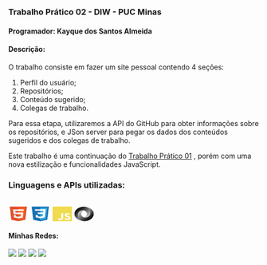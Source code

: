 ### Trabalho Prático 02 - DIW - PUC Minas

#### Programador:  Kayque dos Santos Almeida

#### Descrição:
<p>O trabalho consiste em fazer um site pessoal contendo 4 seções:</p>
    <ol>
        <li>Perfil do usuário;</li>
        <li>Repositórios;</li>
        <li>Conteúdo sugerido;</li>
        <li>Colegas de trabalho.</li>
    </ol>
<p>Para essa etapa, utilizaremos a API do GitHub para obter informações sobre os repositórios, e JSon server para pegar os dados dos conteúdos sugeridos e dos colegas de trabalho.</p>

<p>Este trabalho é uma continuação do <a href="https://github.com/iQuezin/TrabalhoPratico01">Trabalho Prático 01</a> , porém com uma nova estilização e funcionalidades JavaScript.</p>

### Linguagens e APIs utilizadas:
<div style="display: inline_block"><br>
    <img align="center" alt="HTML" height="30" width="40" src="https://raw.githubusercontent.com/devicons/devicon/master/icons/html5/html5-original.svg">
    <img align="center" alt="CSS" height="30" width="40" src="https://raw.githubusercontent.com/devicons/devicon/master/icons/css3/css3-original.svg">
    <img align="center" alt="JS" height="30" width="40" src="https://raw.githubusercontent.com/devicons/devicon/master/icons/javascript/javascript-plain.svg">
    <img align="center" alt="JSON" height="30" width="40" src="https://raw.githubusercontent.com/devicons/devicon/master/icons/json/json-original.svg">
</div>

<div>
    <h4>Minhas Redes:</h4>
    <a href="https://instagram.com/ique_dsa" target="_blank"><img src="https://img.shields.io/badge/-Instagram-%23E4405F?style=for-the-badge&logo=instagram&logoColor=white" target="_blank"></a>
    <a href = "mailto:kayquesantos74@gmail.com"><img src="https://img.shields.io/badge/-Gmail-%23333?style=for-the-badge&logo=gmail&logoColor=white" target="_blank"></a>
    <a href="www.linkedin.com/in/kayque-dsa" target="_blank"><img src="https://img.shields.io/badge/-LinkedIn-%230077B5?style=for-the-badge&logo=linkedin&logoColor=white" target="_blank"></a>
    <a href="github.com/iQuezin" target="_blank"><img src="https://img.shields.io/badge/GitHub-black?style=for-the-badge&logo=github&logoColor=white&labelColor=gray&color=gray" target="_blank"></a>
</div>
